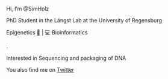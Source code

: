 Hi, I’m @SimHolz

PhD Student in the Längst Lab at the University of Regensburg 

Epigenetics 🧬 | 💻 Bioinformatics

.

Interested in Sequencing and packaging of DNA

You also find me on [Twitter](https://twitter.com/SimHolzinger) 


<!---
SimHolz/SimHolz is a ✨ special ✨ repository because its `README.md` (this file) appears on your GitHub profile.
You can click the Preview link to take a look at your changes.
--->
